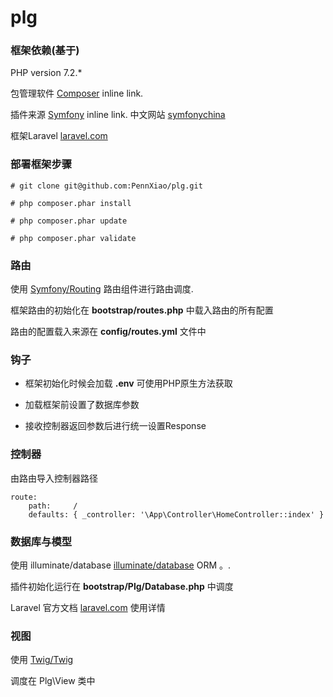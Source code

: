 # plg

### 框架依赖(基于) ###

PHP version 7.2.* 

包管理软件 [Composer](https://getcomposer.org/ "Composer autoload") inline link.

插件来源 [Symfony](https://symfony.com/ "symfony") inline link. 中文网站 [symfonychina](http://symfonychina.com/ "中文翻译站")

框架Laravel [laravel.com](https://laravel.com/docs "Laravel框架")

### 部署框架步骤 ###
```
# git clone git@github.com:PennXiao/plg.git

# php composer.phar install
	
# php composer.phar update

# php composer.phar validate
```
### 路由 ###

使用 [Symfony/Routing](https://symfony.com/doc/current/routing.html "symfony路由组件") 路由组件进行路由调度.  

框架路由的初始化在 **bootstrap/routes.php** 中载入路由的所有配置

路由的配置载入来源在 **config/routes.yml** 文件中


### 钩子 ###

* 框架初始化时候会加载 **.env** 可使用PHP原生方法获取

* 加载框架前设置了数据库参数

* 接收控制器返回参数后进行统一设置Response
 
### 控制器 ###

由路由导入控制器路径

```
route:
    path:     /
    defaults: { _controller: '\App\Controller\HomeController::index' }
```

### 数据库与模型 ###

使用 illuminate/database [illuminate/database](https://github.com/illuminate/database "数据库组件") ORM 。. 

插件初始化运行在 **bootstrap/Plg/Database.php** 中调度

Laravel 官方文档 [laravel.com](https://laravel.com/docs/database "Laravel数据库") 使用详情 

### 视图 ###

使用 [Twig/Twig]( https://github.com/twigphp/Twig "模板")

调度在 Plg\View 类中


